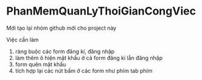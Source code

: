 # PhanMemQuanLyThoiGianCongViec
Mới tạo lại nhóm github mới cho project này

Việc cần làm
 1. ràng buộc các form đăng kí, đăng nhập
 2. làm thêm ô hiện mật khẩu ở cả form đăng kí lẫn đăng nhập
 3. form quên mật khẩu
 4. tích hợp lại các nút bấm ở các form như phím tab phím 
